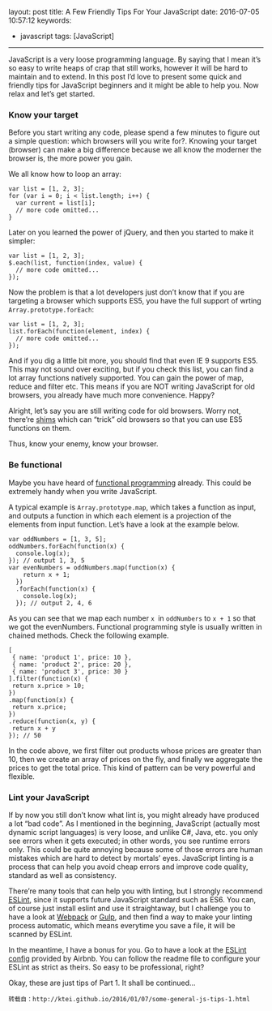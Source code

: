 layout: post
title: A Few Friendly Tips For Your JavaScript
date: 2016-07-05 10:57:12
keywords:
- javascript
tags: [JavaScript]
---
JavaScript is a very loose programming language. By saying that I mean it’s so easy to write heaps of crap that still works, however it will be hard to maintain and to extend. In this post I’d love to present some quick and friendly tips for JavaScript beginners and it might be able to help you. Now relax and let’s get started.<!--more-->
### Know your target
Before you start writing any code, please spend a few minutes to figure out a simple question: which browsers will you write for?. Knowing your target (browser) can make a big difference because we all know the moderner the browser is, the more power you gain.

We all know how to loop an array:

```
var list = [1, 2, 3];
for (var i = 0; i < list.length; i++) {
  var current = list[i];
  // more code omitted...
}

```

Later on you learned the power of jQuery, and then you started to make it simpler:

```
var list = [1, 2, 3];
$.each(list, function(index, value) {
  // more code omitted...
});

```

Now the problem is that a lot developers just don’t know that if you are targeting a browser which supports ES5, you have the full support of wrting
`Array.prototype.forEach`:

```
var list = [1, 2, 3];
list.forEach(function(element, index) {
  // more code omitted...
});

```

And if you dig a little bit more, you should find that even IE 9 supports ES5. This may not sound over exciting, but if you check this list, you can find a lot array functions natively supported. You can gain the power of map, reduce and filter etc. This means if you are NOT writing JavaScript for old browsers, you already have much more convenience. Happy?

Alright, let’s say you are still writing code for old browsers. Worry not, there’re [shims](https://github.com/es-shims/es5-shim) which can “trick” old browsers so that you can use ES5 functions on them.

Thus, know your enemy, know your browser.

### Be functional
Maybe you have heard of [functional programming](http://stackoverflow.com/questions/24279/functional-programming-and-non-functional-programming) already. This could be extremely handy when you write JavaScript.

A typical example is `Array.prototype.map`, which takes a function as input, and outputs a function in which each element is a projection of the elements from input function. Let’s have a look at the example below.

```
var oddNumbers = [1, 3, 5];
oddNumbers.forEach(function(x) {
  console.log(x);
}); // output 1, 3, 5
var evenNumbers = oddNumbers.map(function(x) {
    return x + 1;
  })
  .forEach(function(x) {
    console.log(x);
  }); // output 2, 4, 6

 ```

 As you can see that we map each number `x `in `oddNumbers` to `x + 1` so that we got the evenNumbers.
 Functional programming style is usually written in chained methods. Check the following example.

 ```
 [
  { name: 'product 1', price: 10 },
  { name: 'product 2', price: 20 },
  { name: 'product 3', price: 30 }
].filter(function(x) {
  return x.price > 10;
})
.map(function(x) {
  return x.price;
})
.reduce(function(x, y) {
  return x + y
}); // 50

```
In the code above, we first filter out products whose prices are greater than 10, then we create an array of prices on the fly, and finally we aggregate the prices to get the total price. This kind of pattern can be very powerful and flexible.

### Lint your JavaScript

If by now you still don’t know what lint is, you might already have produced a lot “bad code”. As I mentioned in the beginning, JavaScript (actually most dynamic script languages) is very loose, and unlike C#, Java, etc. you only see errors when it gets executed; in other words, you see runtime errors only. This could be quite annoying because some of those errors are human mistakes which are hard to detect by mortals’ eyes. JavaScript linting is a process that can help you avoid cheap errors and improve code quality, standard as well as consistency.

There’re many tools that can help you with linting, but I strongly recommend [ESLint](http://eslint.org/), since it supports future JavaScript standard such as ES6. You can, of course just install eslint and use it straightaway, but I challenge you to have a look at [Webpack](https://webpack.github.io/) or [Gulp](http://gulpjs.com/), and then find a way to make your linting process automatic, which means everytime you save a file, it will be scanned by ESLint.

In the meantime, I have a bonus for you. Go to have a look at the [ESLint config](http://ktei.github.io/2016/01/07/(https://github.com/airbnb/javascript/tree/master/packages/eslint-config-airbnb)) provided by Airbnb. You can follow the readme file to configure your ESLint as strict as theirs. So easy to be professional, right?

Okay, these are just tips of Part 1. It shall be continued…

	转载自：http://ktei.github.io/2016/01/07/some-general-js-tips-1.html
